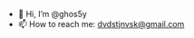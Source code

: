 - 👋 Hi, I’m @ghos5y
- 📫 How to reach me: dvdstjnvsk@gmail.com

<!---
ghos5y/ghos5y is a ✨ special ✨ repository because its `README.md` (this file) appears on your GitHub profile.
You can click the Preview link to take a look at your changes.
--->
